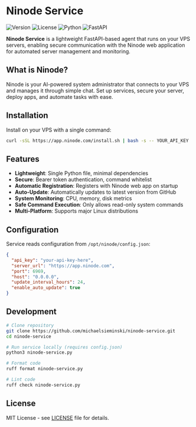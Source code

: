 # Ninode Service

![Version](https://img.shields.io/badge/version-0.1.2-blue) ![License](https://img.shields.io/badge/license-MIT-blue.svg) ![Python](https://img.shields.io/badge/python-3.8+-blue.svg) ![FastAPI](https://img.shields.io/badge/FastAPI-latest-green.svg)

**Ninode Service** is a lightweight FastAPI-based agent that runs on your VPS servers, enabling secure communication with the Ninode web application for automated server management and monitoring.

## What is Ninode?

Ninode is your AI-powered system administrator that connects to your VPS and manages it through simple chat. Set up services, secure your server, deploy apps, and automate tasks with ease.

## Installation

Install on your VPS with a single command:

```bash
curl -sSL https://app.ninode.com/install.sh | bash -s -- YOUR_API_KEY
```

## Features

- **Lightweight**: Single Python file, minimal dependencies
- **Secure**: Bearer token authentication, command whitelist
- **Automatic Registration**: Registers with Ninode web app on startup
- **Auto-Update**: Automatically updates to latest version from GitHub
- **System Monitoring**: CPU, memory, disk metrics
- **Safe Command Execution**: Only allows read-only system commands
- **Multi-Platform**: Supports major Linux distributions

## Configuration

Service reads configuration from `/opt/ninode/config.json`:

```json
{
  "api_key": "your-api-key-here",
  "server_url": "https://app.ninode.com",
  "port": 6969,
  "host": "0.0.0.0",
  "update_interval_hours": 24,
  "enable_auto_update": true
}
```

## Development

```bash
# Clone repository
git clone https://github.com/michaelsieminski/ninode-service.git
cd ninode-service

# Run service locally (requires config.json)
python3 ninode-service.py

# Format code
ruff format ninode-service.py

# Lint code
ruff check ninode-service.py
```

## License

MIT License - see [LICENSE](LICENSE) file for details.
